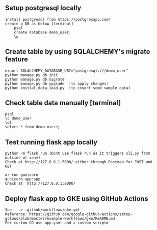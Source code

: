 ##  Setup postgresql locally
    Install postgresql from https://postgresapp.com/
    create a DB as below [terminal] 
        psql
        create database demo_user;
        \q
    
##  Create table by using SQLALCHEMY's migrate feature
    
    export SQLALCHEMY_DATABASE_URI="postgresql:///demo_user" 
    python manage.py db init
    python manage.py db migrate
    python manage.py db upgrade  (to apply changes)
    python initial_data_load.py  (to insert some sample data)
   
    
##  Check table data manually [terminal]
    psql
    \c demo_user
    \dt
    select * from demo_users;
    
##  Test running flask app locally
    python -m flask run (Dont use flask run as it triggers cli.py from outside of venv)
    Check at http://127.0.0.1:5000/ either through Postman for POST and GET 
    
    or run gunicorn
    gunicorn app:app
    Check at  http://127.0.0.1:8000/
    
##  Deploy flask app to GKE using GitHub Actions

    See ---> .github/workflows/gke.yml    
    Reference: https://github.com/google-github-actions/setup-gcloud/blob/master/example-workflows/gke/README.md
    For custom CD use app.yaml and a custom scripto
 